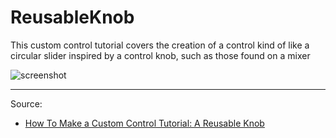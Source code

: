 # ReusableKnob

This custom control tutorial covers the creation of a control kind of like a circular slider inspired by a control knob, such as those found on a mixer

![screenshot](https://koenig-media.raywenderlich.com/uploads/2018/04/final_navigation.gif)

---

Source:

- [How To Make a Custom Control Tutorial: A Reusable Knob](https://www.raywenderlich.com/190768/how-to-make-a-custom-control-tutorial-a-reusable-knob)
